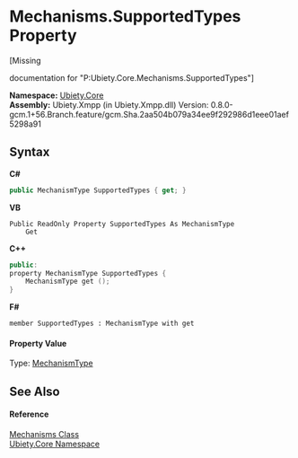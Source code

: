 # Mechanisms.SupportedTypes Property 
 

\[Missing <summary> documentation for "P:Ubiety.Core.Mechanisms.SupportedTypes"\]

**Namespace:**&nbsp;<a href="aced5668-5a9c-1ea2-e16e-3faf214f48b3">Ubiety.Core</a><br />**Assembly:**&nbsp;Ubiety.Xmpp (in Ubiety.Xmpp.dll) Version: 0.8.0-gcm.1+56.Branch.feature/gcm.Sha.2aa504b079a34ee9f292986d1eee01aef5298a91

## Syntax

**C#**<br />
``` C#
public MechanismType SupportedTypes { get; }
```

**VB**<br />
``` VB
Public ReadOnly Property SupportedTypes As MechanismType
	Get
```

**C++**<br />
``` C++
public:
property MechanismType SupportedTypes {
	MechanismType get ();
}
```

**F#**<br />
``` F#
member SupportedTypes : MechanismType with get

```


#### Property Value
Type: <a href="b1643170-ff5d-107c-82d0-f3c8837e8a1a">MechanismType</a>

## See Also


#### Reference
<a href="08706880-a516-52e5-1fa9-b35a4e7a0d1d">Mechanisms Class</a><br /><a href="aced5668-5a9c-1ea2-e16e-3faf214f48b3">Ubiety.Core Namespace</a><br />